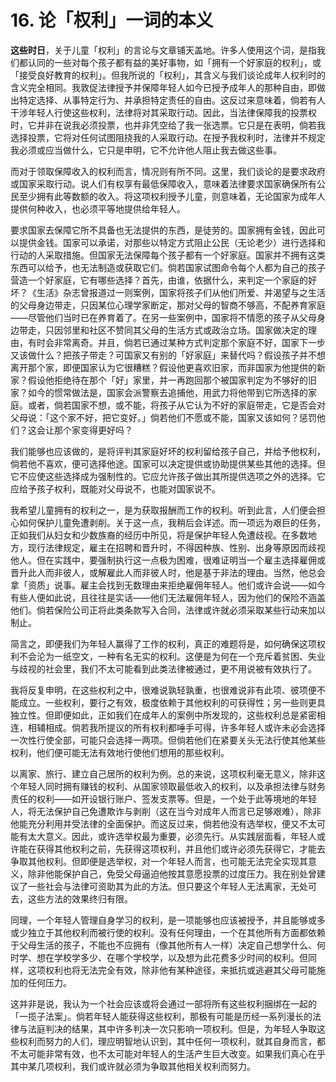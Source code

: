 # 16. 论「权利」一词的本义

**这些时日**，关于儿童「权利」的言论与文章铺天盖地。许多人使用这个词，是指我们都认同的一些对每个孩子都有益的美好事物，如「拥有一个好家庭的权利」，或「接受良好教育的权利」。但我所说的「权利」，其含义与我们谈论成年人权利时的含义完全相同。我敦促法律授予并保障年轻人如今已授予成年人的那种自由，即做出特定选择、从事特定行为、并承担特定责任的自由。这反过来意味着，倘若有人干涉年轻人行使这些权利，法律将对其采取行动。因此，当法律保障我的投票权时，它并非在说我必须投票，也并非凭空给了我一张选票。它只是在表明，倘若我选择投票，它将对任何试图阻挠我的人采取行动。在授予我权利时，法律并不规定我必须或应当做什么，它只是申明，它不允许他人阻止我去做这些事。

而对于领取保障收入的权利而言，情况则有所不同。这里，我们谈论的是要求政府或国家采取行动。说人们有权享有最低保障收入，意味着法律要求国家确保所有公民至少拥有此等数额的收入。将这项权利授予儿童，则意味着，无论国家为成年人提供何种收入，也必须平等地提供给年轻人。

要求国家去保障它所不具备也无法提供的东西，是徒劳的。国家拥有金钱，因此可以提供金钱。国家可以承诺，对那些以特定方式阻止公民（无论老少）进行选择和行动的人采取措施。但国家无法保障每个孩子都有一个好家庭。国家并不拥有这类东西可以给予，也无法制造或获取它们。倘若国家试图命令每个人都为自己的孩子营造一个好家庭，它有哪些选择？首先，由谁，依据什么，来判定一个家庭的好坏？《生活》杂志曾报道过一则案例，国家将孩子们从他们所爱、并渴望与之生活的父母身边带走，只因某位心理学家断定，那对父母的智商不够高，不配养育家庭——尽管他们当时已在养育着了。在另一些案例中，国家将不情愿的孩子从父母身边带走，只因邻里和社区不赞同其父母的生活方式或政治立场。国家做决定的理由，有时会非常离奇。并且，倘若已通过某种方式判定那个家庭不好，国家下一步又该做什么？把孩子带走？可国家又有别的「好家庭」来替代吗？假设孩子并不想离开那个家，即便国家认为它很糟糕？假设他更喜欢旧家，而非国家为他提供的新家？假设他拒绝待在那个「好」家里，并一再跑回那个被国家判定为不够好的旧家？如今的惯常做法是，国家会派警察去追捕他，用武力将他带到它所选择的家庭。或者，倘若国家不想，或不能，将孩子从它认为不好的家庭带走，它是否会对父母说：「这个家不好，把它变好。」倘若他们不愿或不能，国家又该如何？惩罚他们？这会让那个家变得更好吗？

我们能够也应该做的，是将评判其家庭好坏的权利留给孩子自己，并给予他权利，倘若他不喜欢，便可选择他途。国家可以决定提供或协助提供某些其他的选择。但它不应使这些选择成为强制性的。它应允许孩子做出其所提供选项之外的选择。它应给予孩子权利，既能对父母说不，也能对国家说不。

我希望儿童拥有的权利之一，是为获取报酬而工作的权利。听到此言，人们便会担心如何保护儿童免遭剥削。关于这一点，我稍后会详述。而一项远为艰巨的任务，正如我们从妇女和少数族裔的经历中所见，将是保护年轻人免遭歧视。在多数地方，现行法律规定，雇主在招聘和晋升时，不得因种族、性别、出身等原因而歧视他人。但在实践中，要强制执行这一点极为困难，很难证明当一个雇主选择雇佣或晋升此人而非彼人，或解雇此人而非彼人时，他是基于非法的理由。当然，他总会拿「资质」说事。雇主会找到无数理由来拒绝雇佣年轻人。他们或许会说——如今有些人便如此说，且往往是实话——他们无法雇佣年轻人，因为他们的保险不涵盖他们。倘若保险公司正将此类条款写入合同，法律或许就必须采取某些行动来加以制止。

简言之，即便我们为年轻人赢得了工作的权利，真正的难题将是，如何确保这项权利不会沦为一纸空文，一种有名无实的权利。这便是为何在一个充斥着贫困、失业与歧视的社会里，我们不太可能看到此类法律被通过，更不用说被有效执行了。

我将反复申明，在这些权利之中，很难说孰轻孰重，也很难说非有此项、彼项便不能成立。一些权利，要行之有效，极度依赖于其他权利的可获得性；另一些则更具独立性。但即便如此，正如我们在成年人的案例中所发现的，这些权利总是紧密相连，相辅相成。倘若我所提议的所有权利都唾手可得，许多年轻人或许未必会选择一次性行使全部，可能只会选择一两项。但倘若他们在紧要关头无法行使其他某些权利，他们便可能无法有效地行使他们想用的那些权利。

以离家、旅行、建立自己居所的权利为例。总的来说，这项权利毫无意义，除非这个年轻人同时拥有赚钱的权利、从国家领取最低收入的权利，以及承担法律与财务责任的权利——如开设银行账户、签发支票等。但是，一个处于此等境地的年轻人，将无法保护自己免遭欺诈与剥削（这在当今对成年人而言已足够艰难），除非他能充分利用并受法律的全面保护。而这反过来，倘若他没有选举权，便又不太可能有太大意义。因此，或许选举权最为重要，必须先行。从实践层面看，年轻人或许能在获得其他权利之前，先获得这项权利，并且他们或许必须先获得它，才能去争取其他权利。但即便是选举权，对一个年轻人而言，也可能无法完全实现其意义，除非他能保护自己，免受父母逼迫他按其意愿投票的过度压力。我在别处曾建议了一些社会与法律可资助其为此的方法。但只要这个年轻人无法离家，无处可去，这些方法的效果终归有限。

同理，一个年轻人管理自身学习的权利，是一项能够也应该被授予，并且能够或多或少独立于其他权利而被行使的权利。没有任何理由，一个在其他所有方面都依赖于父母生活的孩子，不能也不应拥有（像其他所有人一样）决定自己想学什么、何时学、想在学校学多少、在哪个学校学，以及想为此花费多少时间的权利。但同样，这项权利也将无法完全有效，除非他有某种途径，来抵抗或逃避其父母可能施加的任何压力。

这并非是说，我认为一个社会应该或将会通过一部将所有这些权利捆绑在一起的「一揽子法案」。倘若年轻人能获得这些权利，那极有可能是历经一系列漫长的法律与法庭判决的结果，其中许多判决一次只影响一项权利。但是，为年轻人争取这些权利而努力的人们，理应明智地认识到，其中任何一项权利，就其自身而言，都不太可能非常有效，也不太可能对年轻人的生活产生巨大改变。如果我们真心在乎其中某几项权利，我们或许就必须为争取其他相关权利而努力。